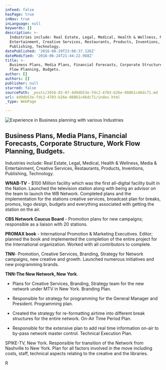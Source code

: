```yaml
---
inFeed: false
hasPage: true
inNav: true
inLanguage: null
keywords: []
description: >-
  Industries include: Real Estate, Legal, Medical, Health & Wellness, Media &
  Entertainment, Creative Services, Restaurants, Products, Inventions,
  Publishing, Technology.
datePublished: '2016-08-29T23:06:37.126Z'
dateModified: '2016-06-24T21:44:22.988Z'
title: >-
  Business Plans, Media Plans, Financial Forecasts, Corporate Structure, Work
  Flow Planning, Budgets.
author: []
authors: []
publisher: null
starred: false
sourcePath: _posts/2016-03-07-4d9db53e-fdc2-4703-b26e-08861c46dc71.md
url: 4d9db53e-fdc2-4703-b26e-08861c46dc71/index.html
_type: WebPage

---
```

![Experience in Business planning with various Industries](https://s3-us-west-2.amazonaws.com/the-grid-img/p/1ab5696bf961c735c1818d0b3191f1c169d8e9cf.png)

## Business Plans, Media Plans, Financial Forecasts, Corporate Structure, Work Flow Planning, Budgets.

Industries include: Real Estate, Legal, Medical, Health & Wellness, Media & Entertainment, Creative Services, Restaurants, Products, Inventions, Publishing, Technology.

**WNAB-TV** - $100 Million facility which was the first all-digital facility built in the Nation. Launched the television station along with being an advisor on the team to launch the WB Network. Completed plans and the implementation for the stations creative services, broadcast plan for breaks, promos, logo design, budgets and everything associated with getting the station on the air.

**CBS Network Caucus Board** - Promotion plans for new campaigns; responsible as a liaison with 20 stations.

**PROMAX book** - International Promotion & Marketing Executives. Editor; planned the book and implemented the completion of the entire project for the International organization. Worked with all contributors to complete.

**TNN**- Promotion, Creative Services, Branding, Strategy for Network campaigns, new creative and growth. Launched numerous initiatives and new programming brands.

**TNN-The New Network, New York**. 

* Plans for Creative Services, Branding, Strategy team for the new network under MTV in New York. Branding Plan.

* Responsible for strategy for programming for the General Manager and President. Programming plan.

* Created the strategy for re-formatting airtime into different break structures for the entire network. On-Air Time Period Plan.

* Responsible for the extensive plan to add real time information on-air to by-pass network master control. Technical Execution Plan.

SPIKE-TV, New York. Responsible for transition of the Network from Nashville to New York. Plan for all factors involved in the move including costs, staff, technical aspects relating to the creative and the libraries.

R